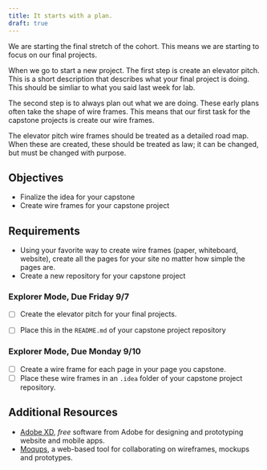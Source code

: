 ```yaml
---
title: It starts with a plan.
draft: true
---
```


We are starting the final stretch of the cohort. This means we are starting to focus on our final projects. 

When we go to start a new project. The first step is create an elevator pitch. This is a short description that describes what your final project is doing. This should be simliar to what you said last week for lab.

The second step is to always plan out what we are doing. These early plans often take the shape of wire frames. This means that our first task for the capstone projects is create our wire frames.

The elevator pitch wire frames should be treated as a detailed road map. When these are created, these should be treated as law; it can be changed, but must be changed with purpose.

## Objectives

* Finalize the idea for your capstone
* Create wire frames for your capstone project

## Requirements

* Using your favorite way to create wire frames (paper, whiteboard, website), create all the pages for your site no matter how simple the pages are. 
* Create a new repository for your capstone project

### Explorer Mode, Due Friday 9/7

* [ ] Create the elevator pitch for your final projects. 
* [ ] Place this in the `README.md` of your capstone project repository 


### Explorer Mode, Due Monday 9/10
* [ ] Create a wire frame for each page in your page you capstone. 
* [ ] Place these wire frames in an `.idea` folder of your capstone project repository.

## Additional Resources

- [Adobe XD](https://www.adobe.com/products/xd.html), _free_ software from Adobe for designing and prototyping website and mobile apps.
- [Moqups](https://moqups.com/), a web-based tool for collaborating on wireframes, mockups and prototypes.


